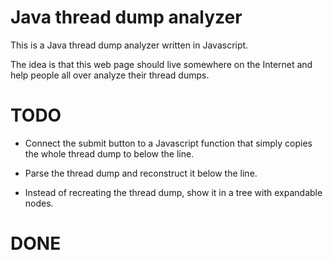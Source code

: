 # Java thread dump analyzer

This is a Java thread dump analyzer written in Javascript.

The idea is that this web page should live somewhere on the Internet
and help people all over analyze their thread dumps.

# TODO
* Connect the submit button to a Javascript function that simply
copies the whole thread dump to below the line.

* Parse the thread dump and reconstruct it below the line.

* Instead of recreating the thread dump, show it in a tree with
expandable nodes.

# DONE
